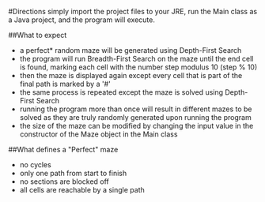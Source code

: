 #Directions
simply import the project files to your JRE, run the Main class as a Java project, and the program will execute.

##What to expect
- a perfect* random maze will be generated using Depth-First Search
- the program will run Breadth-First Search on the maze until the end cell is found, marking each cell with the number step modulus 10 (step % 10)
- then the maze is displayed again except every cell that is part of the final path is marked by a '#'
- the same process is repeated except the maze is solved using Depth-First Search
- running the program more than once will result in different mazes to be solved as they are truly randomly generated upon running the program
- the size of the maze can be modified by changing the input value in the constructor of the Maze object in the Main class

##What defines a "Perfect" maze
- no cycles
- only one path from start to finish
- no sections are blocked off
- all cells are reachable by a single path